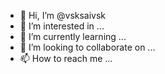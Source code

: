 - 👋 Hi, I’m @vsksaivsk
- 👀 I’m interested in ...
- 🌱 I’m currently learning ...
- 💞️ I’m looking to collaborate on ...
- 📫 How to reach me ...

<!---
vsksaivsk/vsksaivsk is a ✨ special ✨ repository because its `README.md` (this file) appears on your GitHub profile.
You can click the Preview link to take a look at your changes.
--->
